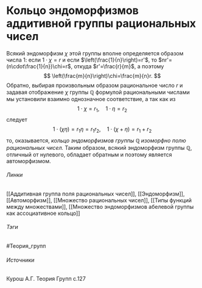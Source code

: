 # Кольцо эндоморфизмов аддитивной группы рациональных чисел
Всякий эндоморфизм $\chi$ этой группы вполне определяется образом числа 1: если $1\cdot\chi=r$ и если $\left(\frac{1}{n}\right)=r'$, то $nr'=(n\cdot\frac{1}{n})\chi=r$, откуда $r'=\frac{r}{m}$, а поэтому 
$$
\left(\frac{m}{n}\right)\chi=\frac{m}{n}r.
$$
Обратно, выбирая произвольным образом рациональное число $r$ и задавая отображение $\chi$ группы $\mathbb{Q}$ формулой рациональными числами мы установили взаимно однозначное соответствие, а так как из 
$$
1\cdot\chi=r_{1},\quad1\cdot\eta=r_{2}
$$
следует 
$$
1\cdot(\chi\eta)=r_{1}\eta=r_{1}r_{2},\quad1\cdot(\chi+\eta)=r_{1}+r_{2}
$$
то, оказывается, *кольцо эндоморфизмов группы $\mathbb{Q}$ изоморфно полю рациональных чисел.* Таким образом, всякий эндоморфизм группы $\mathbb{Q}$, отличный от нулевого, обладает обратным и поэтому является автоморфизмом.
###### Линки
 [[Аддитивная группа поля рациональных чисел]], [[Эндоморфизм]], [[Автоморфизм]], [[Множество рациональных чисел]], [[Типы функций между множествами]], [[Множество эндоморфизмов абелевой группы как ассоциативное кольцо]]
###### Тэги
 #Теория_групп 
###### Источники
 Курош А.Г. Теория Групп с.127